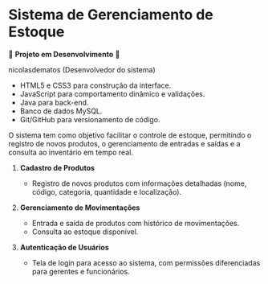 # Sistema de Gerenciamento de Estoque
:construction: **Projeto em Desenvolvimento** :construction:

nicolasdematos (Desenvolvedor do sistema)

- HTML5 e CSS3 para construção da interface.
- JavaScript para comportamento dinâmico e validações.
- Java para back-end.
- Banco de dados MySQL.
- Git/GitHub para versionamento de código.

 
O sistema tem como objetivo facilitar o controle de estoque, permitindo o registro de novos produtos, o gerenciamento de entradas e saídas e a consulta ao inventário em tempo real.

1. **Cadastro de Produtos**  
   - Registro de novos produtos com informações detalhadas (nome, código, categoria, quantidade e localização).  

2. **Gerenciamento de Movimentações**  
   - Entrada e saída de produtos com histórico de movimentações.  
   - Consulta ao estoque disponível.

3. **Autenticação de Usuários**  
   - Tela de login para acesso ao sistema, com permissões diferenciadas para gerentes e funcionários.
  
